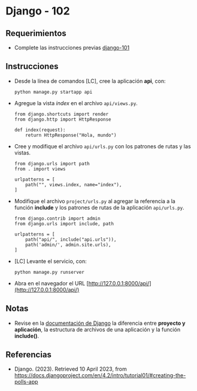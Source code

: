 # Django - 102

## Requerimientos

* Complete las instrucciones previas [django-101](django-101.md)

## Instrucciones

* Desde la línea de comandos [LC], cree la aplicación **api**, con:

  ```
  python manage.py startapp api
  ```

* Agregue la vista _index_ en el archivo  `api/views.py`.

  ```
  from django.shortcuts import render
  from django.http import HttpResponse

  def index(request):
      return HttpResponse("Hola, mundo")
  ```

* Cree y modifique el archivo `api/urls.py` con los patrones de rutas y las vistas.

  ```
  from django.urls import path
  from . import views

  urlpatterns = [
      path("", views.index, name="index"),
  ]
  ```
  
* Modifique el archivo `project/urls.py` al agregar la referencia a la función **include** y los patrones de rutas de la aplicación `api/urls.py`.

  ```
  from django.contrib import admin
  from django.urls import include, path

  urlpatterns = [
      path("api/", include("api.urls")),
      path('admin/', admin.site.urls),
  ]
  ```

* [LC] Levante el servicio, con:

  ```
  python manage.py runserver
  ```
  
* Abra en el navegador el URL [http://127.0.0.1:8000/api/](http://127.0.0.1:8000/api/)

## Notas

* Revise en la [documentación de Django](https://docs.djangoproject.com/en/4.1/intro/tutorial01/) la diferencia entre **proyecto y aplicación**, la estructura de archivos de una aplicación y la función **include()**.

## Referencias

* Django. (2023). Retrieved 10 April 2023, from https://docs.djangoproject.com/en/4.2/intro/tutorial01/#creating-the-polls-app

